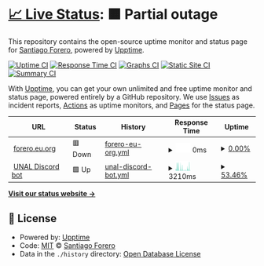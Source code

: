 # [📈 Live Status](https://status.forero.xyz): <!--live status--> **🟧 Partial outage**

This repository contains the open-source uptime monitor and status page for [Santiago Forero](forero.xyz), powered by [Upptime](https://github.com/upptime/upptime).

[![Uptime CI](https://github.com/forerosantiago/upptime/workflows/Uptime%20CI/badge.svg)](https://github.com/forerosantiago/upptime/actions?query=workflow%3A%22Uptime+CI%22)
[![Response Time CI](https://github.com/forerosantiago/upptime/workflows/Response%20Time%20CI/badge.svg)](https://github.com/forerosantiago/upptime/actions?query=workflow%3A%22Response+Time+CI%22)
[![Graphs CI](https://github.com/forerosantiago/upptime/workflows/Graphs%20CI/badge.svg)](https://github.com/forerosantiago/upptime/actions?query=workflow%3A%22Graphs+CI%22)
[![Static Site CI](https://github.com/forerosantiago/upptime/workflows/Static%20Site%20CI/badge.svg)](https://github.com/forerosantiago/upptime/actions?query=workflow%3A%22Static+Site+CI%22)
[![Summary CI](https://github.com/forerosantiago/upptime/workflows/Summary%20CI/badge.svg)](https://github.com/forerosantiago/upptime/actions?query=workflow%3A%22Summary+CI%22)

With [Upptime](https://upptime.js.org), you can get your own unlimited and free uptime monitor and status page, powered entirely by a GitHub repository. We use [Issues](https://github.com/forerosantiago/upptime/issues) as incident reports, [Actions](https://github.com/forerosantiago/upptime/actions) as uptime monitors, and [Pages](https://status.forero.xyz) for the status page.

<!--start: status pages-->
<!-- This summary is generated by Upptime (https://github.com/upptime/upptime) -->
<!-- Do not edit this manually, your changes will be overwritten -->
<!-- prettier-ignore -->
| URL | Status | History | Response Time | Uptime |
| --- | ------ | ------- | ------------- | ------ |
| <img alt="" src="https://icons.duckduckgo.com/ip3/forero.eu.org.ico" height="13"> [forero.eu.org](https://forero.eu.org) | 🟥 Down | [forero-eu-org.yml](https://github.com/forerosantiago/upptime/commits/HEAD/history/forero-eu-org.yml) | <details><summary><img alt="Response time graph" src="./graphs/forero-eu-org/response-time-week.png" height="20"> 0ms</summary><br><a href="https://status.forero.eu.org/history/forero-eu-org"><img alt="Response time 260" src="https://img.shields.io/endpoint?url=https%3A%2F%2Fraw.githubusercontent.com%2Fforerosantiago%2Fupptime%2FHEAD%2Fapi%2Fforero-eu-org%2Fresponse-time.json"></a><br><a href="https://status.forero.eu.org/history/forero-eu-org"><img alt="24-hour response time 0" src="https://img.shields.io/endpoint?url=https%3A%2F%2Fraw.githubusercontent.com%2Fforerosantiago%2Fupptime%2FHEAD%2Fapi%2Fforero-eu-org%2Fresponse-time-day.json"></a><br><a href="https://status.forero.eu.org/history/forero-eu-org"><img alt="7-day response time 0" src="https://img.shields.io/endpoint?url=https%3A%2F%2Fraw.githubusercontent.com%2Fforerosantiago%2Fupptime%2FHEAD%2Fapi%2Fforero-eu-org%2Fresponse-time-week.json"></a><br><a href="https://status.forero.eu.org/history/forero-eu-org"><img alt="30-day response time 0" src="https://img.shields.io/endpoint?url=https%3A%2F%2Fraw.githubusercontent.com%2Fforerosantiago%2Fupptime%2FHEAD%2Fapi%2Fforero-eu-org%2Fresponse-time-month.json"></a><br><a href="https://status.forero.eu.org/history/forero-eu-org"><img alt="1-year response time 260" src="https://img.shields.io/endpoint?url=https%3A%2F%2Fraw.githubusercontent.com%2Fforerosantiago%2Fupptime%2FHEAD%2Fapi%2Fforero-eu-org%2Fresponse-time-year.json"></a></details> | <details><summary><a href="https://status.forero.eu.org/history/forero-eu-org">0.00%</a></summary><a href="https://status.forero.eu.org/history/forero-eu-org"><img alt="All-time uptime 56.14%" src="https://img.shields.io/endpoint?url=https%3A%2F%2Fraw.githubusercontent.com%2Fforerosantiago%2Fupptime%2FHEAD%2Fapi%2Fforero-eu-org%2Fuptime.json"></a><br><a href="https://status.forero.eu.org/history/forero-eu-org"><img alt="24-hour uptime 0.00%" src="https://img.shields.io/endpoint?url=https%3A%2F%2Fraw.githubusercontent.com%2Fforerosantiago%2Fupptime%2FHEAD%2Fapi%2Fforero-eu-org%2Fuptime-day.json"></a><br><a href="https://status.forero.eu.org/history/forero-eu-org"><img alt="7-day uptime 0.00%" src="https://img.shields.io/endpoint?url=https%3A%2F%2Fraw.githubusercontent.com%2Fforerosantiago%2Fupptime%2FHEAD%2Fapi%2Fforero-eu-org%2Fuptime-week.json"></a><br><a href="https://status.forero.eu.org/history/forero-eu-org"><img alt="30-day uptime 0.00%" src="https://img.shields.io/endpoint?url=https%3A%2F%2Fraw.githubusercontent.com%2Fforerosantiago%2Fupptime%2FHEAD%2Fapi%2Fforero-eu-org%2Fuptime-month.json"></a><br><a href="https://status.forero.eu.org/history/forero-eu-org"><img alt="1-year uptime 56.14%" src="https://img.shields.io/endpoint?url=https%3A%2F%2Fraw.githubusercontent.com%2Fforerosantiago%2Fupptime%2FHEAD%2Fapi%2Fforero-eu-org%2Fuptime-year.json"></a></details>
| <img alt="" src="https://icons.duckduckgo.com/ip3/unal.forero.xyz.ico" height="13"> [UNAL Discord bot](https://unal.forero.xyz) | 🟩 Up | [unal-discord-bot.yml](https://github.com/forerosantiago/upptime/commits/HEAD/history/unal-discord-bot.yml) | <details><summary><img alt="Response time graph" src="./graphs/unal-discord-bot/response-time-week.png" height="20"> 3210ms</summary><br><a href="https://status.forero.eu.org/history/unal-discord-bot"><img alt="Response time 2505" src="https://img.shields.io/endpoint?url=https%3A%2F%2Fraw.githubusercontent.com%2Fforerosantiago%2Fupptime%2FHEAD%2Fapi%2Funal-discord-bot%2Fresponse-time.json"></a><br><a href="https://status.forero.eu.org/history/unal-discord-bot"><img alt="24-hour response time 3958" src="https://img.shields.io/endpoint?url=https%3A%2F%2Fraw.githubusercontent.com%2Fforerosantiago%2Fupptime%2FHEAD%2Fapi%2Funal-discord-bot%2Fresponse-time-day.json"></a><br><a href="https://status.forero.eu.org/history/unal-discord-bot"><img alt="7-day response time 3210" src="https://img.shields.io/endpoint?url=https%3A%2F%2Fraw.githubusercontent.com%2Fforerosantiago%2Fupptime%2FHEAD%2Fapi%2Funal-discord-bot%2Fresponse-time-week.json"></a><br><a href="https://status.forero.eu.org/history/unal-discord-bot"><img alt="30-day response time 3210" src="https://img.shields.io/endpoint?url=https%3A%2F%2Fraw.githubusercontent.com%2Fforerosantiago%2Fupptime%2FHEAD%2Fapi%2Funal-discord-bot%2Fresponse-time-month.json"></a><br><a href="https://status.forero.eu.org/history/unal-discord-bot"><img alt="1-year response time 3210" src="https://img.shields.io/endpoint?url=https%3A%2F%2Fraw.githubusercontent.com%2Fforerosantiago%2Fupptime%2FHEAD%2Fapi%2Funal-discord-bot%2Fresponse-time-year.json"></a></details> | <details><summary><a href="https://status.forero.eu.org/history/unal-discord-bot">53.46%</a></summary><a href="https://status.forero.eu.org/history/unal-discord-bot"><img alt="All-time uptime 32.63%" src="https://img.shields.io/endpoint?url=https%3A%2F%2Fraw.githubusercontent.com%2Fforerosantiago%2Fupptime%2FHEAD%2Fapi%2Funal-discord-bot%2Fuptime.json"></a><br><a href="https://status.forero.eu.org/history/unal-discord-bot"><img alt="24-hour uptime 77.25%" src="https://img.shields.io/endpoint?url=https%3A%2F%2Fraw.githubusercontent.com%2Fforerosantiago%2Fupptime%2FHEAD%2Fapi%2Funal-discord-bot%2Fuptime-day.json"></a><br><a href="https://status.forero.eu.org/history/unal-discord-bot"><img alt="7-day uptime 53.46%" src="https://img.shields.io/endpoint?url=https%3A%2F%2Fraw.githubusercontent.com%2Fforerosantiago%2Fupptime%2FHEAD%2Fapi%2Funal-discord-bot%2Fuptime-week.json"></a><br><a href="https://status.forero.eu.org/history/unal-discord-bot"><img alt="30-day uptime 10.39%" src="https://img.shields.io/endpoint?url=https%3A%2F%2Fraw.githubusercontent.com%2Fforerosantiago%2Fupptime%2FHEAD%2Fapi%2Funal-discord-bot%2Fuptime-month.json"></a><br><a href="https://status.forero.eu.org/history/unal-discord-bot"><img alt="1-year uptime 1.03%" src="https://img.shields.io/endpoint?url=https%3A%2F%2Fraw.githubusercontent.com%2Fforerosantiago%2Fupptime%2FHEAD%2Fapi%2Funal-discord-bot%2Fuptime-year.json"></a></details>

<!--end: status pages-->

[**Visit our status website →**](https://status.forero.xyz)

## 📄 License

- Powered by: [Upptime](https://github.com/upptime/upptime)
- Code: [MIT](./LICENSE) © [Santiago Forero](forero.xyz)
- Data in the `./history` directory: [Open Database License](https://opendatacommons.org/licenses/odbl/1-0/)
